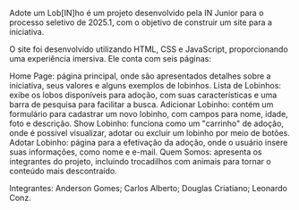 Adote um Lob[IN]ho é um projeto desenvolvido pela IN Junior para o processo seletivo de 2025.1, com o objetivo de construir um site para a iniciativa.

O site foi desenvolvido utilizando HTML, CSS e JavaScript, proporcionando uma experiência imersiva. Ele conta com seis páginas:

Home Page: página principal, onde são apresentados detalhes sobre a iniciativa, seus valores e alguns exemplos de lobinhos.
Lista de Lobinhos: exibe os lobos disponíveis para adoção, com suas características e uma barra de pesquisa para facilitar a busca.
Adicionar Lobinho: contém um formulário para cadastrar um novo lobinho, com campos para nome, idade, foto e descrição.
Show Lobinho: funciona como um "carrinho" de adoção, onde é possível visualizar, adotar ou excluir um lobinho por meio de botões.
Adotar Lobinho: página para a efetivação da adoção, onde o usuário insere suas informações, como nome e e-mail.
Quem Somos: apresenta os integrantes do projeto, incluindo trocadilhos com animais para tornar o conteúdo mais descontraído.

Integrantes:
Anderson Gomes;
Carlos Alberto;
Douglas Criatiano;
Leonardo Conz.

